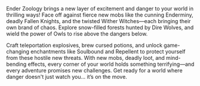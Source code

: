 Ender Zoology brings a new layer of excitement and danger to your world in thrilling ways! Face off against fierce new mobs like the cunning Enderminy, deadly Fallen Knights, and the twisted Wither Witches—each bringing their own brand of chaos. Explore snow-filled forests hunted by Dire Wolves, and wield the power of Owls to rise above the dangers below.

Craft teleportation explosives, brew cursed potions, and unlock game-changing enchantments like Soulbound and Repellent to protect yourself from these hostile new threats. With new mobs, deadly loot, and mind-bending effects, every corner of your world holds something terrifying—and every adventure promises new challenges. Get ready for a world where danger doesn't just watch you... it’s on the move.